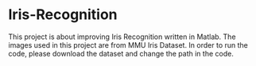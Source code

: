 Iris-Recognition
================

This project is about improving Iris Recognition written in Matlab.
The images used in this project are from MMU Iris Dataset.
In order to run the code, please download the dataset and change the path in the code.
